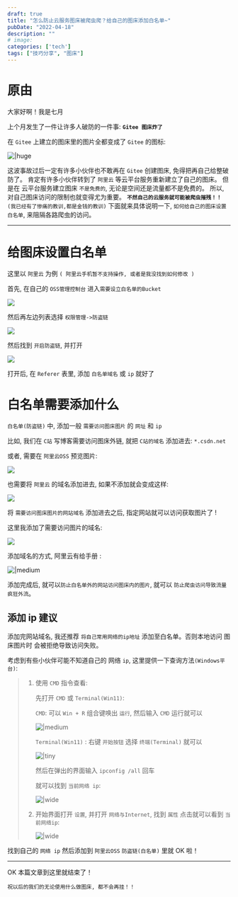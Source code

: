 ```yaml
---
draft: true
title: "怎么防止云服务图床被爬虫爬？给自己的图床添加白名单~"
pubDate: "2022-04-18"
description: ""
# image:
categories: ['tech']
tags: ["技巧分享", "图床"]
---
```


# 原由

大家好啊！我是七月

上个月发生了一件让许多人破防的一件事: **`Gitee 图床炸了`**

在 `Gitee` 上建立的图床里的图片全都变成了 `Gitee` 的图标: 

![|huge](https://dxyt-july-image.oss-cn-beijing.aliyuncs.com/3ffc2687b14840ef87c27e14844d9cfb.webp)


这波事故过后一定有许多小伙伴也不敢再在 `Gitee` 创建图床, 免得把再自己给整破防了。
肯定有许多小伙伴转到了 `阿里云` 等云平台服务重新建立了自己的图床。
但是在 云平台服务建立图床 `不是免费的`, 无论是空间还是流量都不是免费的。
所以, 对自己图床访问的限制也就变得尤为重要。
 **`不然自己的云服务就可能被爬虫摧残！！`** `(我已经有了惨痛的教训,都是金钱的教训)`
下面就来具体说明一下, `如何给自己的图床设置白名单`, 来阻隔各路爬虫的访问。

---

 # 给图床设置白名单
 这里以 `阿里云` 为例 `( 阿里云手机暂不支持操作, 或者是我没找到如何修改 )`

首先, 在自己的 `OSS管理控制台` 进入`需要设立白名单的Bucket`

![](https://dxyt-july-image.oss-cn-beijing.aliyuncs.com/OSS_1.webp)

然后再左边列表选择 `权限管理->防盗链`

![](https://dxyt-july-image.oss-cn-beijing.aliyuncs.com/OSS_2.webp)

然后找到 `开启防盗链`, 并打开

![](https://dxyt-july-image.oss-cn-beijing.aliyuncs.com/OSS_3.webp)


打开后, 在 `Referer` 表里, 添加 `白名单域名` 或 `ip`  就好了

# 白名单需要添加什么
`白名单(防盗链)` 中, 添加一般 `需要访问图床图片` 的 `网址` 和 `ip`

比如, 我们在 `C站` 写博客需要访问图床外链, 就把 `C站的域名` 添加进去: `*.csdn.net`

或者, 需要在 `阿里云OSS` 预览图片: 

![](https://dxyt-july-image.oss-cn-beijing.aliyuncs.com/cover_OSS.webp)

也需要将 `阿里云` 的域名添加进去, 如果不添加就会变成这样: 

![](https://dxyt-july-image.oss-cn-beijing.aliyuncs.com/cover_OSS_2.webp)

将 `需要访问图床图片的网站域名` 添加进去之后, 指定网站就可以访问获取图片了 !

这里我添加了需要访问图片的域名: 

![](https://dxyt-july-image.oss-cn-beijing.aliyuncs.com/Referer_yuming.webp)

添加域名的方式, 阿里云有给手册 : 

![|medium](https://dxyt-july-image.oss-cn-beijing.aliyuncs.com/For_star.webp)


添加完成后, 就可以`防止白名单外的网站访问图床内的图片`, 就可以 `防止爬虫访问导致流量疯狂外流`。

## 添加 ip 建议
添加完网站域名, 我还推荐 `将自己常用网络的ip地址` 添加至白名单。否则本地访问 图床图片时 会被拒绝导致访问失败。

考虑到有些小伙伴可能不知道自己的 网络 `ip`, 这里提供一下查询方法`(Windows平台)`: 
> 1. 使用 `CMD` 指令查看: 
>
>     先打开 `CMD` 或 `Terminal(Win11)`: 
>
>     `CMD`: 可以 `Win + R` 组合键唤出  `运行`, 然后输入 `CMD` 运行就可以
>
>     ![|medium](https://dxyt-july-image.oss-cn-beijing.aliyuncs.com/run_CMD.webp)
>     
>     `Terminal(Win11)` : 右键 `开始按钮` 选择 `终端(Terminal)` 就可以 
>     
>     ![|tiny](https://dxyt-july-image.oss-cn-beijing.aliyuncs.com/run_Terminal.webp)
>     
>     然后在弹出的界面输入 `ipconfig /all` 回车
>     
>     就可以找到 `当前网络 ip`: 
>     
>     ![ |wide](https://dxyt-july-image.oss-cn-beijing.aliyuncs.com/now_ip_adress.webp)
>     
> 1. 开始界面打开 `设置`, 并打开 `网络与Internet`, 找到 `属性` 点击就可以看到 `当前网络ip`: 
>
>     ![ |wide](https://dxyt-july-image.oss-cn-beijing.aliyuncs.com/now_ip_adress2.webp)
>

找到自己的 `网络 ip` 然后添加到 `阿里云OSS` `防盗链(白名单)` 里就 OK 啦！ 

---

OK 本篇文章到这里就结束了！

`祝以后的我们的无论使用什么做图床, 都不会再挂！！`

